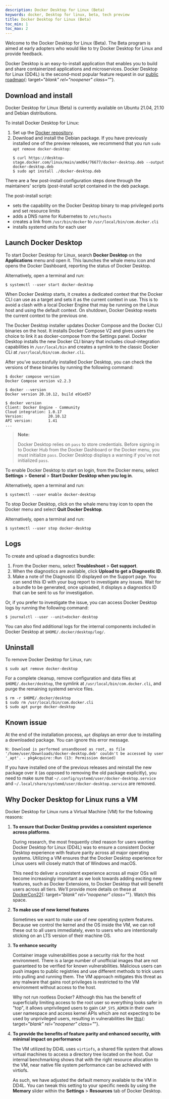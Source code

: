 ```yaml
---
description: Docker Desktop for Linux (Beta)
keywords: docker, Desktop for linux, beta, tech preview
title: Docker Desktop for Linux (Beta)
toc_min: 1
toc_max: 2
---
```


Welcome to the Docker Desktop for Linux (Beta). The Beta program is aimed at early adopters who would like to try Docker Desktop for Linux and provide feedback.

Docker Desktop is an easy-to-install application that enables you to build and
share containerized applications and microservices. Docker Desktop for Linux
(DD4L) is the second-most popular feature request in our [public
roadmap](https://github.com/docker/roadmap/projects/1){: target="_blank"
rel="noopener" class="_"}.

## Download and install

Docker Desktop for Linux (Beta) is currently available on Ubuntu 21.04, 21.10
and Debian distributions.

To install Docker Desktop for Linux:

1. Set up the [Docker repository](../../engine/install/ubuntu.md#install-using-the-repository).
2. Download and install the Debian package. If you have previously installed one of the preview releases, we recommend that you run `sudo apt remove docker-desktop`:
    ```console
    $ curl https://desktop-stage.docker.com/linux/main/amd64/76677/docker-desktop.deb --output docker-desktop.deb
    $ sudo apt install ./docker-desktop.deb
    ```

  There are a few post-install configuration steps done through the maintainers' scripts (post-install script contained
  in the deb package.

  The post-install script:

  - sets the capability on the Docker Desktop binary to map privileged ports and set resource limits
  - adds a DNS name for Kubernetes to `/etc/hosts`
  - creates a link from `/usr/bin/docker` to `/usr/local/bin/com.docker.cli`
  - installs systemd units for each user

## Launch Docker Desktop

To start Docker Desktop for Linux, search **Docker Desktop** on the
**Applications** menu and open it. This launches the whale menu icon and opens
the Docker Dashboard, reporting the status of Docker Desktop.

Alternatively, open a terminal and run:

```console
$ systemctl --user start docker-desktop
```

When Docker Desktop starts, it creates a dedicated context that the Docker CLI
can use as a target and sets it as the current context in use. This is to avoid
a clash with a local Docker Engine that may be running on the Linux host and
using the default context. On shutdown, Docker Desktop resets the current
context to the previous one.

The Docker Desktop installer updates Docker Compose and the Docker CLI binaries
on the host. It installs Docker Compose V2 and gives users the choice to
link it as docker-compose from the Settings panel. Docker Desktop installs
the new Docker CLI binary that includes cloud-integration capabilities in `/usr/local/bin`
and creates a symlink to the classic Docker CLi at `/usr/local/bin/com.docker.cli`.

After you’ve successfully installed Docker Desktop, you can check the versions
of these binaries by running the following command:

```console
$ docker compose version
Docker Compose version v2.2.3

$ docker --version
Docker version 20.10.12, build e91ed57

$ docker version
Client: Docker Engine - Community
Cloud integration: 1.0.17
Version:           20.10.12
API version:       1.41
...
```

> **Note:**
>
> Docker Desktop relies on `pass` to store credentials. Before signing in to
> Docker Hub from the Docker Dashboard or the Docker menu, you must initialize `pass`.
> Docker Desktop displays a warning if you've not initialized `pass`.

To enable Docker Desktop to start on login, from the Docker menu, select
**Settings** > **General** > **Start Docker Desktop when you log in**.

Alternatively, open a terminal and run:

```console
$ systemctl --user enable docker-desktop
```

To stop Docker Desktop, click on the whale menu tray icon to open the Docker menu and select **Quit Docker Desktop**.

Alternatively, open a terminal and run:

```console
$ systemctl --user stop docker-desktop
```

## Logs

To create and upload a diagnostics bundle:

1. From the Docker menu, select **Troubleshoot** > **Get support**.
2. When the diagnostics are available, click **Upload to get a Diagnostic ID**.
3. Make a note of the Diagnostic ID displayed on the Support page. You can send
   this ID with your bug report to investigate any issues. Wait for a bundle to
   be generated, once uploaded, it displays a diagnostics ID that can be sent to
   us for investigation.

Or, if you prefer to investigate the issue, you can access Docker Desktop logs by running the following command:

```console
$ journalctl --user --unit=docker-desktop
```

You can also find additional logs for the internal components included in Docker
Desktop at `$HOME/.docker/desktop/log/`.

## Uninstall

To remove Docker Desktop for Linux, run:

```console
$ sudo apt remove docker-desktop
```

For a complete cleanup, remove configuration and data files at `$HOME/.docker/desktop`, the symlink at `/usr/local/bin/com.docker.cli`, and purge
the remaining systemd service files.

```console
$ rm -r $HOME/.docker/desktop
$ sudo rm /usr/local/bin/com.docker.cli
$ sudo apt purge docker-desktop
```

## Known issue

At the end of the installation process, `apt` displays an error due to installing a downloaded package. You can ignore this error message.

  ```
  N: Download is performed unsandboxed as root, as file '/home/user/Downloads/docker-desktop.deb' couldn't be accessed by user '_apt'. - pkgAcquire::Run (13: Permission denied)
  ```

If you have installed one of the previous releases and reinstall the new package over it (as opposed to removing the old package explicitly), you need to make sure that `~/.config/systemd/user/docker-desktop.service` and `~/.local/share/systemd/user/docker-desktop.service` are removed.

## Why Docker Desktop for Linux runs a VM

Docker Desktop for Linux runs a Virtual Machine (VM) for the following reasons:

1. **To ensure that Docker Desktop provides a consistent experience across platforms**.

    During research, the most frequently cited reason for users wanting Docker
    Desktop for Linux (DD4L) was to ensure a consistent Docker Desktop
    experience with feature parity across all major operating systems. Utilizing
    a VM ensures that the Docker Desktop experience for Linux users will closely
    match that of Windows and macOS.

    This need to deliver a consistent experience across all major OSs will become increasingly important as we look towards adding exciting new features, such as Docker Extensions, to Docker Desktop that will benefit users across all tiers.  We’ll provide more details on these at [DockerCon22](https://www.docker.com/dockercon/){: target="_blank" rel="noopener" class="_"}. Watch this space.

2. **To make use of new kernel features**

    Sometimes we want to make use of new operating system features. Because we control the kernel and the OS inside the VM, we can roll these out to all users immediately, even to users who are intentionally sticking on an LTS version of their machine OS.

3. **To enhance security**

    Container image vulnerabilities pose a security risk for the host environment. There is a large number of unofficial images that are not guaranteed to be verified for known vulnerabilities. Malicious users can push images to public registries and use different methods to trick users into pulling and running them. The VM approach mitigates this threat as any malware that gains root privileges is restricted to the VM environment without access to the host.

    Why not run rootless Docker? Although this has the benefit of superficially limiting access to the root user so everything looks safer in "top", it allows unprivileged users to gain `CAP_SYS_ADMIN` in their own user namespace and access kernel APIs which are not expecting to be used by unprivileged users, resulting in vulnerabilities like [this](https://www.openwall.com/lists/oss-security/2022/01/18/7){: target="_blank" rel="noopener" class="_"}.

4. **To provide the benefits of feature parity and enhanced security, with minimal impact on performance**

    The VM utilized by DD4L uses `virtiofs`, a shared file system that allows virtual machines to access a directory tree located on the host. Our internal benchmarking shows that with the right resource allocation to the VM, near native file system performance can be achieved with virtiofs.

    As such, we have adjusted the default memory available to the VM in DD4L. You can tweak this setting to your specific needs by using the **Memory** slider within the **Settings** > **Resources** tab of Docker Desktop.
